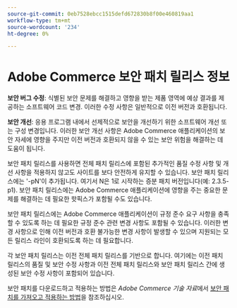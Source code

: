 ```yaml
---
source-git-commit: 0eb7528ebcc1515defd672830b8f00e460819aa1
workflow-type: tm+mt
source-wordcount: '234'
ht-degree: 0%

---
```

# Adobe Commerce 보안 패치 릴리스 정보

**보안 버그 수정**: 식별된 보안 문제를 해결하고 영향을 받는 제품 영역에 예상 결과를 제공하는 소프트웨어 코드 변경. 이러한 수정 사항은 일반적으로 이전 버전과 호환됩니다.

**보안 개선**: 응용 프로그램 내에서 선제적으로 보안을 개선하기 위한 소프트웨어 개선 또는 구성 변경입니다. 이러한 보안 개선 사항은 Adobe Commerce 애플리케이션의 보안 자세에 영향을 주지만 이전 버전과 호환되지 않을 수 있는 보안 위험을 해결하는 데 도움이 됩니다.

보안 패치 릴리스를 사용하면 전체 패치 릴리스에 포함된 추가적인 품질 수정 사항 및 개선 사항을 적용하지 않고도 사이트를 보다 안전하게 유지할 수 있습니다. 보안 패치 릴리스에는 &#39;-pN&#39;이 추가됩니다. 여기서 N은 1로 시작하는 증분 패치 버전입니다(예: 2.3.5-p1). 보안 패치 릴리스에는 Adobe Commerce 애플리케이션에 영향을 주는 중요한 문제를 해결하는 데 필요한 핫픽스가 포함될 수도 있습니다.

보안 패치 릴리스에는 Adobe Commerce 애플리케이션이 규정 준수 요구 사항을 충족할 수 있도록 하는 데 필요한 규정 준수 관련 변경 사항도 포함될 수 있습니다. 이러한 변경 사항으로 인해 이전 버전과 호환 불가능한 변경 사항이 발생할 수 있으며 지원되는 모든 릴리스 라인이 호환되도록 하는 데 필요합니다.

각 보안 패치 릴리스는 이전 전체 패치 릴리스를 기반으로 합니다. 여기에는 이전 패치 릴리스의 품질 및 보안 수정 사항과 이전 전체 패치 릴리스와 보안 패치 릴리스 간에 생성된 보안 수정 사항이 포함되어 있습니다.

보안 패치를 다운로드하고 적용하는 방법은 _Adobe Commerce 기술 자료_&#x200B;에서 [보안 패치를 가져오고 적용하는 방법](https://experienceleague.adobe.com/en/docs/commerce-knowledge-base/kb/how-to/how-to-obtain-and-apply-security-patches)을 참조하십시오.
